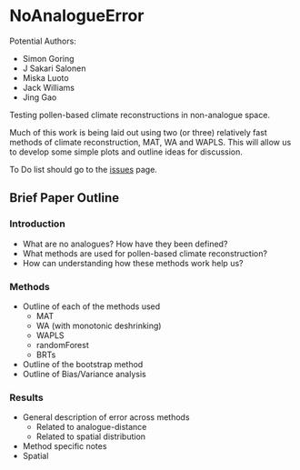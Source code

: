 # NoAnalogueError

Potential Authors:
* Simon Goring
* J Sakari Salonen
* Miska Luoto
* Jack Williams
* Jing Gao

Testing pollen-based climate reconstructions in non-analogue space.

Much of this work is being laid out using two (or three) relatively fast methods of climate reconstruction, MAT, WA and WAPLS.  This will allow us to develop some simple plots and outline ideas for discussion.

To Do list should go to the [issues](https://github.com/SimonGoring/NoAnalogueError/issues) page.

## Brief Paper Outline

### Introduction

* What are no analogues?  How have they been defined?
* What methods are used for pollen-based climate reconstruction?
* How can understanding how these methods work help us?

### Methods

* Outline of each of the methods used
  * MAT
  * WA (with monotonic deshrinking)
  * WAPLS
  * randomForest
  * BRTs
* Outline of the bootstrap method
* Outline of Bias/Variance analysis

### Results

* General description of error across methods
  * Related to analogue-distance
  * Related to spatial distribution
* Method specific notes
* Spatial 
